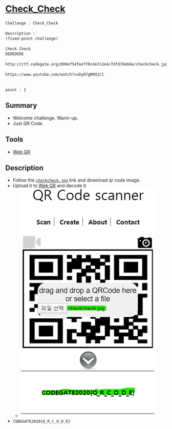 # [Check_Check](http://ctf.codegate.org/main/context.php?no=1)

```text
Challenge : Check_Check

Description :
(fixed-point challenge)

Check Check
DEDEDEDE

http://ctf.codegate.org/099ef54feeff0c4e7c2e4c7dfd7deb6e/checkcheck.jpg

https://www.youtube.com/watch?v=DyDfgMOUjCI


point : 1
```

## Summary

* Welcome challenge. Warm-up.
* Just QR Code.

## Tools

* [Web QR](https://webqr.com/)

## Description

* Follow the [`checkcheck.jpg`](./checkcheck.jpg) link and download qr code image.
* Upload it to [Web QR](https://webqr.com/) and decode it.
  * ![1](./1.png?raw=true)
* `CODEGATE2020{Q_R_C_O_D_E}`

